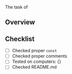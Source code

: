 The task of 

## Overview

## Checklist

- [ ] Checked proper `const`
- [ ] Checked proper comments
- [ ] Tested on computers: {}
- [ ] Checked README.md

